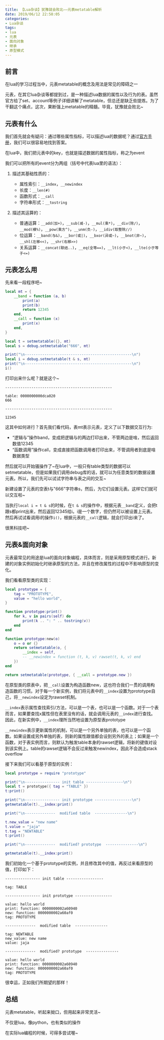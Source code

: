 ```yaml
---
title: 【Lua杂谈】犹豫就会败北——元表metatable解析
date: 2019/06/12 22:58:05
categories:
- Lua杂谈
tags:
- lua
- 元表
- 面向对象
- 继承
- 原型模式
---
```


## 前言

在lua的学习过程当中，元表metatable的概念及用法是常见的障碍之一

元表，在其它lua杂谈等都提到过，是一种描述lua数据的属性以及行为的表。虽然官方给了set、account等例子详细讲解了metatable，但总还是缺乏些提炼。为了干翻这个痛点，这次，果断强上metatable的精髓。毕竟，犹豫就会败北~

## 元表有什么

我们首先就会有疑问：通过哪些属性指标，可以描述lua的数据呢？通过[官方手册](https://www.lua.org/manual/5.3/manual.html#2.4)，我们可以很容易地找到答案。

在lua中，我们把元表中的key，也就是描述数据的属性指标，称之为event

我们可以把所有的event分为两组（括号中代表lua里的语法）：

1. 描述其基础性质的：
   - 属性索引：`__index`，`__newindex`
   - 长度：`__len(#)`
   - 函数形式：`__call`
   - 字符串形式：`__tostring`

2. 描述其运算的：
   - 普通运算：`__add(加+)`，`__sub(减-)`，`__mul(乘*)`，`__div(除/)`，`__mod(模%)`，`__pow(乘方^)`，`__unm(负-)`，`__idiv(取整除//)`
   - 位运算：`__band(与&)`，`__bor(或|)`，`__bxor(异或~)`，`__bnot(非~)`，`__shl(左移<<)`，`__shr(右移>>)`
   - 关系运算：`__concat(联结..)`，`__eq(全等==)`，`__lt(小于<)`，`__lte(小于等于<=)`

## 元表怎么用

先来看一段程序吧~

<!-- more -->

```lua
local mt = {
    __band = function (a, b)
        print(a)
        print(b)
        return 12345
    end,
    __call = function (x)
        print(x)
    end,
}

local t = setmetatable({}, mt)
local s = debug.setmetatable("666", mt)

print("\n-------------------------------------------------\n")
local i = debug.setmetatable(t & s, mt)
print("\n-------------------------------------------------\n")
i()
```

打印出来什么呢？就是这个~

```text
-------------------------------------------------

table: 0000000000dca020
666

-------------------------------------------------

12345
```

这其中如何进行？首先我们看代码，表mt表示元表，定义了以下数据交互行为:

- “逻辑与”操作band，变成把逻辑与的两边打印出来，不管两边是啥，然后返回数值12345
- “函数调用”操作call，变成直接把函数调用者打印出来，不管调用者到底是啥数据类型

然后就可以开始骚操作了~在lua中，一般只有table类型的数据可以setmetatable，但是如果我们调用debug库的话，就可以为任意类型的数据设置元表。所以，我们先可以试试字符串与表之间的交互~

新建设置了元表的空表t与"666"字符串s，然后，为它们设置元表。这样它们就可以交互啦~

当执行`local i = t & s`的时候，在`t & s`的操作中，根据元表`__band`定义，会把t跟s都print出来，然后返回12345给i。i是一个数字，但仍然可以被设置上元表。然后再试试看调用i的操作`i()`，根据元表的`__call`逻辑，就会打印出i来了。

很黑科技吧~

## 元表&面向对象

元表最常见的用途是lua的面向对象编程，具体而言，则是采用原型模式进行。新建的对象实例初始化时继承原型的方法，并且在修改属性的过程中不影响原型的变化。

我们看看原型类的实现：

```lua
local prototype = {
    tag = "PROTOTYPE",
    value = "hello world",
}

function prototype:print()
    for k, v in pairs(self) do
        print(k .. ": " .. tostring(v))
    end
end

function prototype:new(o)
    o = o or {}
    return setmetatable(o, {
        __index = self,
        -- __newindex = function (t, k, v) rawset(t, k, v) end
    })
end

return setmetatable(prototype, { __call = prototype.new })
```

在原型类的原表中，把`__call`设置为构造函数new，这也符合我们一贯的调用构造函数的习惯。对于每一个新实例，我们将元表中的`__index`设置为prototype自己，将`__newindex`设定为rawset机制。

`__index`表示属性查找索引/方法，可以是一个表，也可以是一个函数。对于一个表而言，如果要查找x属性但在表里没有的话，就会调用元表的`__index`进行查找。因此，在新实例中，`__index`理所当然地设置为原型表prototype

`__newindex`表示更新属性的机制，可以是一个另外单独的表，也可以是一个函数。如果设置成另外单独的表，则新的属性跟值都会设到另外的表上；如果是一个函数，对于表实例而言，则默认为触发table本身的rawset逻辑，将新的键值对设到该实例上。table的rawset逻辑不会反过来触发newindex，因此不会造成stack overflow

接下来我们可以看基于原型的实例：

```lua
local prototype = require "prototype"

print("\n---------------- init table -----------------\n")
local t = prototype({ tag = "TABLE" })
t:print()

print("\n---------------- init prototype -----------------\n")
getmetatable(t).__index:print()

print("\n--------------  modified table  ---------------\n")

t.new_value = "new name"
t.value = "jaja"
t.tag = "NEWTABLE"
t:print()

print("\n--------------  modified? prototype  ---------------\n")

getmetatable(t).__index:print()
```

我们初始化一个基于prototype的实例，并且修改其中的值，再反过来看原型的值，打印如下：

```text
---------------- init table -----------------

tag: TABLE

---------------- init prototype -----------------

value: hello world
print: function: 0000000002a60940
new: function: 0000000002a60af0
tag: PROTOTYPE

--------------  modified table  ---------------

tag: NEWTABLE
new_value: new name
value: jaja

--------------  modified? prototype  ---------------

value: hello world
print: function: 0000000002a60940
new: function: 0000000002a60af0
tag: PROTOTYPE
```

很幸运，正如我们所期望的那样！

## 总结

元表metatable，听起来拗口，但用起来非常灵活~

不仅是lua，像python，也有类似的操作

在实际lua编程的时候，可得多尝试喔~
